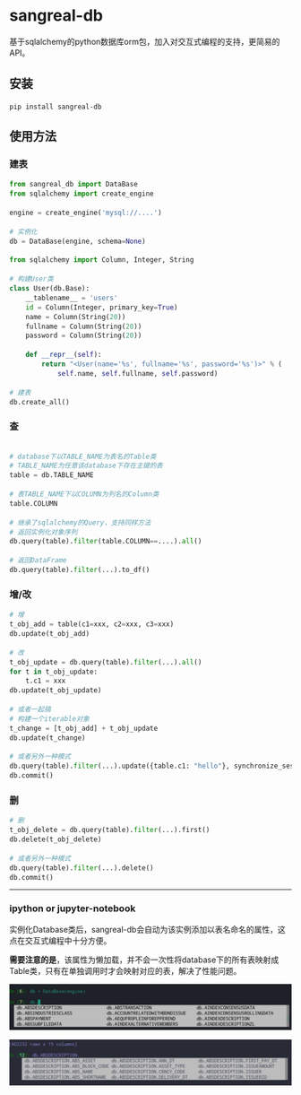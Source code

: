 # sangreal-db
基于sqlalchemy的python数据库orm包，加入对交互式编程的支持，更简易的API。

## 安装

```pip install sangreal-db```

## 使用方法

### 建表

```python
from sangreal_db import DataBase
from sqlalchemy import create_engine

engine = create_engine('mysql://....')

# 实例化
db = DataBase(engine, schema=None)

from sqlalchemy import Column, Integer, String

# 构建User类
class User(db.Base):
    __tablename__ = 'users'
    id = Column(Integer, primary_key=True)
    name = Column(String(20))
    fullname = Column(String(20))
    password = Column(String(20))

    def __repr__(self):
        return "<User(name='%s', fullname='%s', password='%s')>" % (
            self.name, self.fullname, self.password)

# 建表
db.create_all()
```

### 查

```python

# database下以TABLE_NAME为表名的Table类
# TABLE_NAME为任意该database下存在主键的表
table = db.TABLE_NAME

# 表TABLE_NAME下以COLUMN为列名的Column类
table.COLUMN

# 继承了sqlalchemy的Query，支持同样方法
# 返回实例化对象序列
db.query(table).filter(table.COLUMN==....).all() 

# 返回DataFrame
db.query(table).filter(...).to_df()

```

### 增/改

```python
# 增
t_obj_add = table(c1=xxx, c2=xxx, c3=xxx)
db.update(t_obj_add)

# 改
t_obj_update = db.query(table).filter(...).all()
for t in t_obj_update:
    t.c1 = xxx
db.update(t_obj_update)

# 或者一起搞
# 构建一个iterable对象
t_change = [t_obj_add] + t_obj_update
db.update(t_change)

# 或者另外一种模式
db.query(table).filter(...).update({table.c1: "hello"}, synchronize_session=False)
db.commit()
```

### 删

```python
# 删
t_obj_delete = db.query(table).filter(...).first()
db.delete(t_obj_delete)

# 或者另外一种模式
db.query(table).filter(...).delete()
db.commit()
```

___

### ipython or jupyter-notebook

实例化Database类后，sangreal-db会自动为该实例添加以表名命名的属性，这点在交互式编程中十分方便。

**需要注意的是**，该属性为懒加载，并不会一次性将database下的所有表映射成Table类，只有在单独调用时才会映射对应的表，解决了性能问题。

![tables](img/tables.png)

![columns](img/columns.png)

